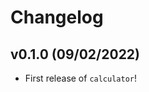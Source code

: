 # Changelog

<!--next-version-placeholder-->

## v0.1.0 (09/02/2022)

- First release of `calculator`!